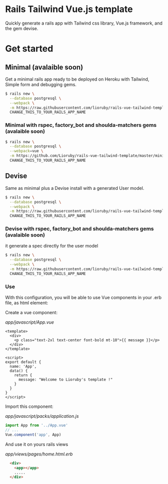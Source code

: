 # Rails Tailwind Vue.js template

Quickly generate a rails app with Tailwind css library, Vue.js framework, and the gem devise.

# Get started

## Minimal (avalaible soon)
Get a minimal rails app ready to be deployed on Heroku with Tailwind, Simple form and debugging gems.

```sh
$ rails new \
  --database postgresql \
  --webpack \
  -m https://raw.githubusercontent.com/lioruby/rails-vue-tailwind-template/master/minimal.rb \
  CHANGE_THIS_TO_YOUR_RAILS_APP_NAME
```

### Minimal with rspec, factory_bot and shoulda-matchers gems (avalaible soon)
```sh
$ rails new \
  --database postgresql \
  --webpack=vue \
  -m https://github.com/Lioruby/rails-vue-tailwind-template/master/minimal.rb \
  CHANGE_THIS_TO_YOUR_RAILS_APP_NAME
```

## Devise
Same as minimal plus a Devise install with a generated User model.

```sh
$ rails new \
  --database postgresql \
  --webpack \
  -m https://raw.githubusercontent.com/lioruby/rails-vue-tailwind-template/master/devise.rb \
  CHANGE_THIS_TO_YOUR_RAILS_APP_NAME
```

### Devise with rspec, factory_bot and shoulda-matchers gems (avalaible soon)
it generate a spec directly for the user model

```sh
$ rails new \
  --database postgresql \
  --webpack \
  -m https://raw.githubusercontent.com/lioruby/rails-vue-tailwind-template/master/devise_rspec_factory_bot.rb \
  CHANGE_THIS_TO_YOUR_RAILS_APP_NAME
```

### Use
With this configuration, you will be able to use Vue components in your .erb file, as html element:

Create a vue component:

*app/javascript/App.vue*
```vue
<template>
  <div>
    <p class="text-2xl text-center font-bold mt-10">{{ message }}</p>
  </div>
</template>

<script>
export default {
  name: 'App',
  data() {
    return {
      message: "Welcome to Lioruby's template !"
    }
  }
}
</script>
```

Import this component:

*app/javascript/packs/application.js*
```javascript
import App from '../App.vue'
// ...
Vue.component('app', App)
```

And use it on yours rails views

*app/views/pages/home.html.erb*
```html
  <div>
    <app></app>    
    .....
  </div>
```
